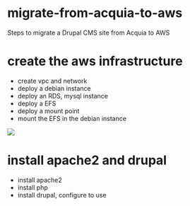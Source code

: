 # migrate-from-acquia-to-aws
Steps to migrate a Drupal CMS site from Acquia to AWS
# create the aws infrastructure
* create vpc and network
* deploy a debian instance
* deploy an RDS, mysql instance
* deploy a EFS
* deploy a mount point
* mount the EFS in the debian instance
<img src="https://github.com/hank-greene/migrate-a-drupal-site-to-aws/blob/main/aws-achitecture.png?raw=true" />


# install apache2 and drupal
* install apache2
* install php
* install drupal, configure to use 

